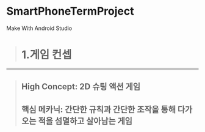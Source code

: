 # SmartPhoneTermProject
 Make With Android Studio

 > # **1.게임 컨셉**
 ---
 > ## High Concept: 2D 슈팅 액션 게임
 > ## 핵심 메카닉: 간단한 규칙과 간단한 조작을 통해 다가오는 적을 섬멸하고 살아남는 게임

